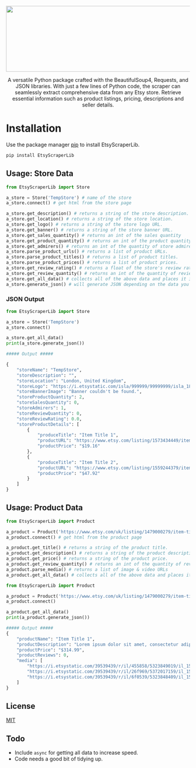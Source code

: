 
<p align="center">
  <img width="600" height="180" src="https://i.imgur.com/86M0L8W.png">
</p>
<p align="center">
A versatile Python package crafted with the BeautifulSoup4, Requests, and JSON libraries. With just a few lines of Python code, the scraper can seamlessly extract comprehensive data from any Etsy store. Retrieve essential information such as product listings, pricing, descriptions and seller details.
</p>

# Installation
Use the package manager [pip](https://pip.pypa.io/en/stable/) to install EtsyScraperLib.
```bash
pip install EtsyScraperLib
```

## Usage: Store Data
```python
from EtsyScraperLib import Store

a_store = Store('TempStore') # name of the store
a_store.connect() # get html from the store page

a_store.get_description() # returns a string of the store description.
a_store.get_location() # returns a string of the store location.
a_store.get_logo() # returns a string of the store logo URL.
a_store.get_banner() # returns a string of the store banner URL.
a_store.get_sales_quantity() # returns an int of the sales quantity
a_store.get_product_quantity() # returns an int of the product quantity.
a_store.get_admirers() # returns an int of the quantity of store admirers.
a_store.parse_product_urls() # returns a list of product URLs.
a_store.parse_product_titles() # returns a list of product titles.
a_store.parse_product_prices() # returns a list of product prices.
a_store.get_review_rating() # returns a float of the store's review rating.
a_store.get_review_quantity() # returns an int of the quantity of reviews.
a_store.get_all_data() # collects all of the above data and places it in the object's members. This is intended to be used with the below function.
a_store.generate_json() # will generate JSON depending on the data you've collected.
```

### JSON Output
```python
from EtsyScraperLib import Store

a_store = Store('TempStore')
a_store.connect()

a_store.get_all_data()
print(a_store.generate_json())

##### Output #####

{
    "storeName": "TempStore",
    "storeDescription": "",
    "storeLocation": "London, United Kingdom",
    "storeLogo": "https://i.etsystatic.com/isla/999999/99999999/isla_180x180.66383585_elel5og3.jpg?version=0",
    "storeBannerImage": "Banner couldn't be found.",
    "storeProductQuantity": 2,
    "storeSalesQuantity": 0,
    "storeAdmirers": 1,
    "storeReviewQuantity": 0,
    "storeReviewRating": 0.0,
    "storeProductDetails": [
        {
            "produceTitle": "Item Title 1",
            "productURL": "https://www.etsy.com/listing/1573434449/item-title-1",
            "productPrice": "$19.16"
        },
        {
            "produceTitle": "Item Title 2",
            "productURL": "https://www.etsy.com/listing/1559244379/item-title-2",
            "productPrice": "$47.92"
        }
    ]
}
```

## Usage: Product Data
```python
from EtsyScraperLib import Product

a_product = Product('https://www.etsy.com/uk/listing/1479000279/item-title-1') # URL of the product
a_product.connect() # get html from the product page

a_product.get_title() # returns a string of the product title.
a_product.get_description() # returns a string of the product description.
a_product.get_price() # returns a string of the product price.
a_product.get_review_quantity() # returns an int of the quantity of reviews.
a_product.parse_media() # returns a list of image & video URLs
a_product.get_all_data() # collects all of the above data and places it in the object's members. This is intended to be used with the below function.
```

```python
from EtsyScraperLib import Product

a_product = Product('https://www.etsy.com/uk/listing/1479000279/item-title-1') 
a_product.connect() 

a_product.get_all_data()
print(a_product.generate_json())

##### Output #####
{
    "productName": "Item Title 1",
    "productDescription": "Lorem ipsum dolor sit amet, consectetur adipiscing elit. Proin velit turpis, vehicula eu interdum eu, dignissim quis risus. Duis ultricies purus a dapibus elementum. Vivamus risus erat, imperdiet vitae urna et, dictum tempus dolor. Aliquam felis eros, feugiat vitae neque in, rhoncus vestibulum libero. Suspendisse quis purus sit amet felis malesuada rhoncus eget vitae nulla. Mauris efficitur nunc in facilisis suscipit. Pellentesque in magna eget velit eleifend ultrices. Maecenas malesuada leo risus, id pellentesque nisl aliquet sit amet.",
    "productPrice": "$314.99",
    "productReviews": 0,
    "media": [
        "https://i.etsystatic.com/39539439/r/il/455858/5323849019/il_1588xN.5323848888.jpg",
        "https://i.etsystatic.com/39539439/r/il/26f969/5372017159/il_1588xN.5372018888.jpg",
        "https://i.etsystatic.com/39539439/r/il/6f0539/5323848409/il_1588xN.5323848888.jpg"
    ]
}

```


## License

[MIT](https://choosealicense.com/licenses/mit/)

## Todo
- Include `async` for getting all data to increase speed.
- Code needs a good bit of tidying up.

